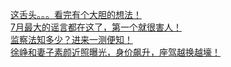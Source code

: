   
[这舌头。。。看完有个大胆的想法！](http://www.dianyue.me/archives/473/21cpcr02h62hwkga/)  
[7月最大的谣言都在这了，第一个就很害人！](http://www.dianyue.me/archives/123/npgup5x8uys0ey3z/)  
[监察法知多少？进来一测便知！](http://www.dianyue.me/archives/123/c28hcreggokl05ie/)  
[徐峥和妻子素颜近照曝光，身价飙升，座驾越换越壕！](http://www.dianyue.me/archives/579/t1bflzrec0osb07y/)